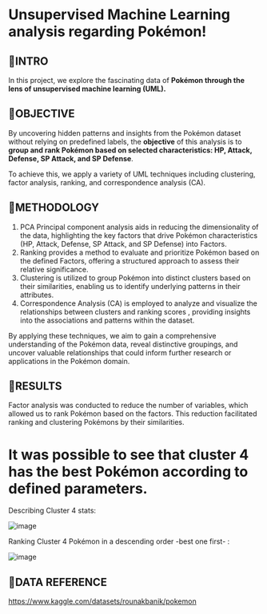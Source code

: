# Unsupervised Machine Learning analysis regarding Pokémon!


## 📝INTRO

In this project, we explore the fascinating data of **Pokémon through the lens of unsupervised machine learning (UML).**

## 📝OBJECTIVE

By uncovering hidden patterns and insights from the Pokémon dataset without relying on predefined labels,
the **objective** of this analysis is to **group and rank Pokémon based on selected characteristics: HP, Attack, Defense, SP Attack, and SP Defense**.

To achieve this, we apply a variety of UML techniques including clustering, factor analysis, ranking, and correspondence analysis (CA).

## 📝METHODOLOGY

1) PCA Principal component analysis aids in reducing the dimensionality of the data, highlighting the key factors that drive Pokémon characteristics (HP, Attack, Defense, SP Attack, and SP Defense) into Factors.
2) Ranking provides a method to evaluate and prioritize Pokémon based on the defined Factors, offering a structured approach to assess their relative significance.
3) Clustering is utilized to group Pokémon into distinct clusters based on their similarities, enabling us to identify underlying patterns in their attributes.
4) Correspondence Analysis (CA) is employed to analyze and visualize the relationships between clusters and ranking scores , providing insights into the associations and patterns within the dataset.

By applying these techniques, we aim to gain a comprehensive understanding of the Pokémon data, reveal distinctive groupings, and uncover valuable relationships that could inform further research or applications in the Pokémon domain.

## 📝RESULTS
Factor analysis was conducted to reduce the number of variables, which allowed us to rank Pokémon based on the factors.
This reduction facilitated ranking and clustering Pokémons by their similarities.

# It was possible to see that cluster 4 has the best Pokémon according to defined parameters.

Describing Cluster 4 stats:

![image](https://github.com/user-attachments/assets/193d3fac-eb9a-436d-af41-4aa5b50d23f7)

Ranking Cluster 4 Pokémon in a descending order -best one first- :

![image](https://github.com/user-attachments/assets/93599d5f-a47b-4a8a-a403-4d6799be5336)

## 📝DATA REFERENCE

https://www.kaggle.com/datasets/rounakbanik/pokemon




